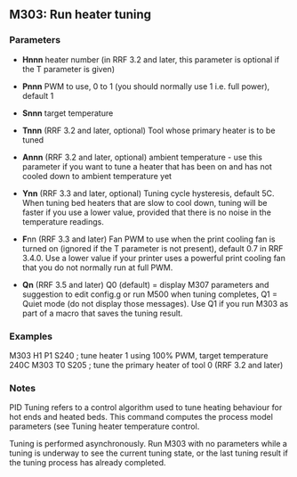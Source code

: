 ## M303: Run heater tuning

### Parameters

- **Hnnn** heater number (in RRF 3.2 and later, this parameter is optional if the T parameter is given)

- **Pnnn** PWM to use, 0 to 1 (you should normally use 1 i.e. full power), default 1

- **Snnn** target temperature

- **Tnnn** (RRF 3.2 and later, optional) Tool whose primary heater is to be tuned

- **Annn** (RRF 3.2 and later, optional) ambient temperature - use this parameter if you want to tune a heater that has been on and has not cooled down to ambient temperature yet

- **Ynn** (RRF 3.3 and later, optional) Tuning cycle hysteresis, default 5C. When tuning bed heaters that are slow to cool down, tuning will be faster if you use a lower value, provided that there is no noise in the temperature readings.

- **F**nn (RRF 3.3 and later) Fan PWM to use when the print cooling fan is turned on (ignored if the T parameter is not present), default 0.7 in RRF 3.4.0. Use a lower value if your printer uses a powerful print cooling fan that you do not normally run at full PWM.

- **Qn** (RRF 3.5 and later) Q0 (default) = display M307 parameters and suggestion to edit config.g or run M500 when tuning completes, Q1 = Quiet mode (do not display those messages). Use Q1 if you run M303 as part of a macro that saves the tuning result.

### Examples

M303 H1 P1 S240 ; tune heater 1 using 100% PWM, target temperature 240C M303 T0 S205 ; tune the primary heater of tool 0 (RRF 3.2 and later)

### Notes

PID Tuning refers to a control algorithm used to tune heating behaviour for hot ends and heated beds. This command computes the process model parameters (see Tuning heater temperature control.

Tuning is performed asynchronously. Run M303 with no parameters while a tuning is underway to see the current tuning state, or the last tuning result if the tuning process has already completed.

